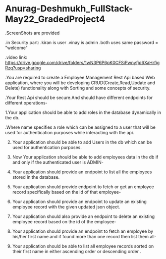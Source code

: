 # Anurag-Deshmukh_FullStack-May22_GradedProject4
.ScreenShots are provided 

.in Security part:
                 .kiran is user
                 .vinay is admin
                 .both uses same password = "welcome"

.video link: https://drive.google.com/drive/folders/1wN3P6P6pK0CFSiPwnyfjd6XaHrfigRzq?usp=sharing

.You are required to create a Employee Management Rest Api based Web application, where you will be developing CRUD(Create,Read,Update and Delete) functionality along with Sorting and some concepts of security.

.Your Rest Api should be secure.And should have different endpoints for different operations-

1.Your application should be able to add roles in the database dynamically in the db.

.Where name specifies a role which can be assigned to a user that will be used for authentication purposes while interacting with the api.

2. Your application should be able to add Users in the db which can be used for authentication purposes.

3. Now Your application should be able to add employees data in the db if and only if the authenticated user is ADMIN-

4. Your application should provide an endpoint to list all the employees stored in the database.

5. Your application should provide endpoint to fetch or get an employee record specifically based on the id of that employee-

6. Your application should provide an endpoint to update an existing employee record with the given updated json object.

7. Your application should also provide an endpoint to delete an existing employee record based on the id of the employee-
 
8. Your application should provide an endpoint to fetch an employee by his/her first name and if found more than one record then list them all-

9. Your application should be able to list all employee records sorted on their first name in either ascending order or descending order .

